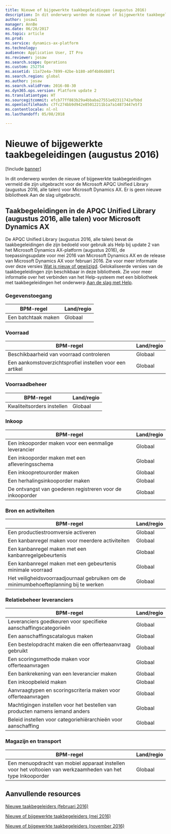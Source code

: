 ```yaml
---
title: Nieuwe of bijgewerkte taakbegeleidingen (augustus 2016)
description: In dit onderwerp worden de nieuwe of bijgewerkte taakbegeleidingen vermeld die zijn uitgebracht voor de Microsoft APQC Unified Library (augustus 2016, alle talen) voor Microsoft Dynamics AX. Er is geen nieuwe bibliotheek Aan de slag uitgebracht.
author: josaw1
manager: AnnBe
ms.date: 06/20/2017
ms.topic: article
ms.prod: 
ms.service: dynamics-ax-platform
ms.technology: 
audience: Application User, IT Pro
ms.reviewer: josaw
ms.search.scope: Operations
ms.custom: 252754
ms.assetid: 11a72e4a-7899-42be-b180-a0f4b86d88f1
ms.search.region: global
ms.author: josaw
ms.search.validFrom: 2016-08-30
ms.dyn365.ops.version: Platform update 2
ms.translationtype: HT
ms.sourcegitcommit: efcb77ff883b29a4bbaba27551e02311742afbbd
ms.openlocfilehash: c7fc274bb9d942e85012211b1a7a14873447e5f3
ms.contentlocale: nl-nl
ms.lasthandoff: 05/08/2018

---
```


# <a name="new-or-updated-task-guides-august-2016"></a>Nieuwe of bijgewerkte taakbegeleidingen (augustus 2016)

[!include [banner](../includes/banner.md)]

In dit onderwerp worden de nieuwe of bijgewerkte taakbegeleidingen vermeld die zijn uitgebracht voor de Microsoft APQC Unified Library (augustus 2016, alle talen) voor Microsoft Dynamics AX. Er is geen nieuwe bibliotheek Aan de slag uitgebracht.

<a name="task-guides-in-the-august-2016---all-languages-apqc-unified-library-for-microsoft-dynamics-ax"></a>Taakbegeleidingen in de APQC Unified Library (augustus 2016, alle talen) voor Microsoft Dynamics AX
---------------------------------------------------------------------------------------------------

De APQC Unified Library (augustus 2016, alle talen) bevat de taakbegeleidingen die zijn bedoeld voor gebruik als Help bij update 2 van het Microsoft Dynamics AX-platform (augustus 2016), de toepassingsupdate voor mei 2016 van Microsoft Dynamics AX en de release van Microsoft Dynamics AX voor februari 2016. Zie voor meer informatie over deze versies [Wat is nieuw of gewijzigd](whats-new-changed.md). Gelokaliseerde versies van de taakbegeleidingen zijn beschikbaar in deze bibliotheek. Zie voor meer informatie over het verbinden van het Help-systeem met een bibliotheek met taakbegeleidingen het onderwerp [Aan de slag met Help](help-overview.md).

### <a name="data-access"></a>Gegevenstoegang

| BPM-regel           | Land/regio |
|--------------------|----------------|
| Een batchtaak maken | Globaal         |

### <a name="inventory"></a>Voorraad

| BPM-regel                                | Land/regio |
|-----------------------------------------|----------------|
| Beschikbaarheid van voorraad controleren         | Globaal         |
| Een aankomstoverzichtsprofiel instellen voor een artikel | Globaal         |

### <a name="inventory-management"></a>Voorraadbeheer

| BPM-regel              | Land/regio |
|-----------------------|----------------|
| Kwaliteitsorders instellen | Globaal         |

### <a name="procurement"></a>Inkoop

| BPM-regel                                          | Land/regio |
|---------------------------------------------------|----------------|
| Een inkooporder maken voor een eenmalige leverancier   | Globaal         |
| Een inkooporder maken met een afleveringsschema  | Globaal         |
| Een inkoopretourorder maken                    | Globaal         |
| Een herhalingsinkooporder maken                    | Globaal         |
| De ontvangst van goederen registreren voor de inkooporder | Globaal         |

### <a name="resource-and-activities"></a>Bron en activiteiten

| BPM-regel                                                | Land/regio |
|---------------------------------------------------------|----------------|
| Een productiestroomversie activeren                      | Globaal         |
| Een kanbanregel maken voor meerdere activiteiten            | Globaal         |
| Een kanbanregel maken met een kanbanregelgebeurtenis          | Globaal         |
| Een kanbanregel maken met een gebeurtenis minimale voorraad        | Globaal         |
| Het veiligheidsvoorraadjournaal gebruiken om de minimumbehoefteplanning bij te werken | Globaal         |

### <a name="supplier-relationship-management"></a>Relatiebeheer leveranciers

| BPM-regel                                                           | Land/regio |
|--------------------------------------------------------------------|----------------|
| Leveranciers goedkeuren voor specifieke aanschaffingscategorieën                | Globaal         |
| Een aanschaffingscatalogus maken                                       | Globaal         |
| Een bestelopdracht maken die een offerteaanvraag gebruikt                              | Globaal         |
| Een scoringsmethode maken voor offerteaanvragen                                   | Globaal         |
| Een bankrekening van een leverancier maken                                       | Globaal         |
| Een inkoopbeleid maken                                         | Globaal         |
| Aanvraagtypen en scoringscriteria maken voor offerteaanvragen            | Globaal         |
| Machtigingen instellen voor het bestellen van producten namens iemand anders | Globaal         |
| Beleid instellen voor categoriehiërarchieën voor aanschaffing               | Globaal         |

### <a name="warehouse-and-transportation"></a>Magazijn en transport

| BPM-regel                                                                    | Land/regio |
|-----------------------------------------------------------------------------|----------------|
| Een menuopdracht van mobiel apparaat instellen voor het voltooien van werkzaamheden van het type Inkooporder | Globaal         |



<a name="additional-resources"></a>Aanvullende resources
--------

[Nieuwe taakbegeleiders (februari 2016)](new-task-guides-available-february-2016.md)

[Nieuwe of bijgewerkte taakbegeleiders (mei 2016)](new-updated-task-guides-available-may-2016.md)

[Nieuwe of bijgewerkte taakbegeleiders (november 2016)](new-task-guides-november-2016.md)




